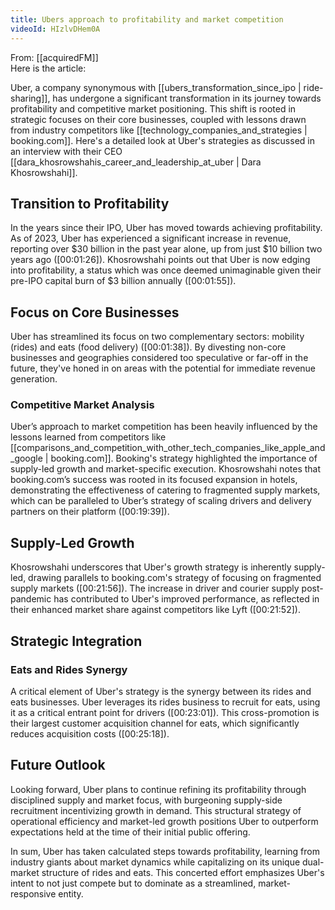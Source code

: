 ```yaml
---
title: Ubers approach to profitability and market competition
videoId: HIzlvDHem0A
---
```


From: [[acquiredFM]] <br/> 
Here is the article:

Uber, a company synonymous with [[ubers_transformation_since_ipo | ride-sharing]], has undergone a significant transformation in its journey towards profitability and competitive market positioning. This shift is rooted in strategic focuses on their core businesses, coupled with lessons drawn from industry competitors like [[technology_companies_and_strategies | booking.com]]. Here's a detailed look at Uber's strategies as discussed in an interview with their CEO [[dara_khosrowshahis_career_and_leadership_at_uber | Dara Khosrowshahi]].

## Transition to Profitability

In the years since their IPO, Uber has moved towards achieving profitability. As of 2023, Uber has experienced a significant increase in revenue, reporting over $30 billion in the past year alone, up from just $10 billion two years ago (<a class="yt-timestamp" data-t="00:01:26">[00:01:26]</a>). Khosrowshahi points out that Uber is now edging into profitability, a status which was once deemed unimaginable given their pre-IPO capital burn of $3 billion annually (<a class="yt-timestamp" data-t="00:01:55">[00:01:55]</a>).

## Focus on Core Businesses

Uber has streamlined its focus on two complementary sectors: mobility (rides) and eats (food delivery) (<a class="yt-timestamp" data-t="00:01:38">[00:01:38]</a>). By divesting non-core businesses and geographies considered too speculative or far-off in the future, they've honed in on areas with the potential for immediate revenue generation.

### Competitive Market Analysis

Uber’s approach to market competition has been heavily influenced by the lessons learned from competitors like [[comparisons_and_competition_with_other_tech_companies_like_apple_and_google | booking.com]]. Booking's strategy highlighted the importance of supply-led growth and market-specific execution. Khosrowshahi notes that booking.com’s success was rooted in its focused expansion in hotels, demonstrating the effectiveness of catering to fragmented supply markets, which can be paralleled to Uber’s strategy of scaling drivers and delivery partners on their platform (<a class="yt-timestamp" data-t="00:19:39">[00:19:39]</a>).

## Supply-Led Growth

Khosrowshahi underscores that Uber's growth strategy is inherently supply-led, drawing parallels to booking.com's strategy of focusing on fragmented supply markets (<a class="yt-timestamp" data-t="00:21:56">[00:21:56]</a>). The increase in driver and courier supply post-pandemic has contributed to Uber's improved performance, as reflected in their enhanced market share against competitors like Lyft (<a class="yt-timestamp" data-t="00:21:52">[00:21:52]</a>).

## Strategic Integration

### Eats and Rides Synergy

A critical element of Uber's strategy is the synergy between its rides and eats businesses. Uber leverages its rides business to recruit for eats, using it as a critical entrant point for drivers (<a class="yt-timestamp" data-t="00:23:01">[00:23:01]</a>). This cross-promotion is their largest customer acquisition channel for eats, which significantly reduces acquisition costs (<a class="yt-timestamp" data-t="00:25:18">[00:25:18]</a>).

## Future Outlook

Looking forward, Uber plans to continue refining its profitability through disciplined supply and market focus, with burgeoning supply-side recruitment incentivizing growth in demand. This structural strategy of operational efficiency and market-led growth positions Uber to outperform expectations held at the time of their initial public offering.

In sum, Uber has taken calculated steps towards profitability, learning from industry giants about market dynamics while capitalizing on its unique dual-market structure of rides and eats. This concerted effort emphasizes Uber's intent to not just compete but to dominate as a streamlined, market-responsive entity.